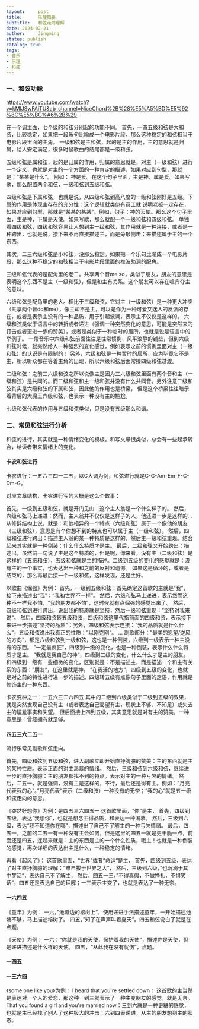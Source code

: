 ```yaml
---
layout:     post
title:      乐理概要
subtitle:   和弦走向理解
date: 2024-02-21
author:     Jingming
status: publish
catalog: true
tags:
- 音乐
- 乐理
- 和弦
---
```


### 一、和弦功能

https://www.youtube.com/watch?v=kMlJSwFAiTU&ab_channel=NiceChord%2B%28%E5%A5%BD%E5%92%8C%E5%BC%A6%2B%29

在一个调里面，七个级的和弦分别起的功能不同。
首先，一四五级和弦是大和弦，比较稳定，如果把一段乐句比喻成一个电影片段，那么这种稳定的和弦相当于电影片段里面的主角。
一级和弦是主和弦，起的是主的作用，主的意思就是归属，给人安定满足，很多时候歌曲的结尾都是一级和弦。

五级和弦是属和弦，起的是归属的作用，归属的意思就是，对主（一级和弦）进行一个定义，也就是对主的一个方面的一种肯定的描述，如果对应到句型，那就是：”某某是什么”。
例如： 神是爱。在这个句子里面，主是神，属是爱。如果写歌，那么配置两个和弦，一级和弦到五级和弦。

四级和弦是下属和弦，也就是说，从四级和弦到高八度的一级和弦刚好是五级。下属的作用是体现主存在的充分性：这个逻辑就类似有员工就
说明老板一定存在，如果对应到句型，那就是“某某的某某”。例如，句子：神的天使。那么这个句子里面，主是神，下属是天使。如果写歌，那么就配一个一级和弦和四级和弦。
单独看四级和弦，四级和弦容易让人想到主一级和弦，其作用就是一种连接，或者是一种跨出，也就是说，接下来不再直接描述主，而是旁敲侧击：来描述属于主的一个东西。

其次，二三六级和弦是小和弦，没那么稳定。如果把一个乐句比喻成一个电影片段，那么这种不稳定的和弦相当于电影片段里面的推波助澜的配角。

三级和弦代表的是配角里的老二。共享两个音me so，类似于朋友，朋友的意思是表明这个东西不是主（一级和弦），但是和主有关系。这个朋友可以存在喧宾夺主的意味。

六级和弦是配角里的老大。相比于三级和弦，它对主（一级和弦）是一种更大冲突（共享两个音do和me），像主却不是主，可以是作为一种可爱又迷人的反派的存在，或者是表示主没有的一种品质，用于引起波澜，表示主不仅仅是这样的。
六级和弦类似于语言中的转折或者递进（强调一种突然变化的意思，可能是突然来的打击或者更进一步的赞美），或者是类似于一种临时的居所，也就是说是语言中的举例子。
一段音乐中六级和弦前面往往是往常惯例、风平浪静的铺垫，但到六级和弦时候，就突然给人一种强烈的变化感觉，例如表示之前的惯例里面对主（一级和弦）的认识是有限制的！
另外，六级和弦是一种暂时的居所，应为毕竟它不是主，所以听众都在等着主角的出现，所以六级和弦后面常接四级和弦过渡。

二级和弦：之前三六级和弦之所以说像主是因为三六级和弦里面有两个音和主（一级和弦）是共同的。而二级和弦和主一级和弦并没有什么共同音。另外注意二级和弦其实是六级和弦的下属和弦，因此他的作用也是桥梁，
但是这个桥梁往往暗示着背后的大魔王六级和弦，也表示一种没有主的尴尬。

七级和弦代表的作用与五级和弦类似，只是没有五级那么和谐。

### 二、常见和弦进行分析

和弦的进行，其实就是一种情绪变化的模板。和写文章很类似，总会有一些起承转合，给读者带来情绪上的变化。

#### 卡农和弦进行

卡农进行：一五六三四一二五，以C大调为例，和弦进行就是C-G-Am-Em-F-C-Dm-G。

对应文章结构，卡农进行写的大概是这么个故事：

首先，一级到五级和弦，就是开门见山：这个主人翁是一个什么样子的。
然后，六级和弦马上递进：然而，主人翁并不仅仅是这样子的人，他还进一步是这样的... 从修辞结构上说，就是：和他相异的一个特点（六级和弦）属于一个像他的朋友（三级和弦），意思是有个你想不到的特点也可以属于主（一级和弦）。
然后，四级和弦进行跨出：描述主人翁的某一种特质是这样的，然后主一级和弦重现。结合起来其实就是一种倒装：什么什么特质才是主。
最后，二级和弦又开始跨出：描述出，虽然前一句说了主是这个特质的，但是呢，你来看，没有主（二级和弦）是这样的（五级和弦），五级和弦就是主的描述。二级到五级的变化的感觉就是：没有主的一个事实，也表达出一种和之前的反衬和遗憾。
如果这是循环的，或者是结束的，那么再最后接一个一级和弦，这样发现，还是主好。


以歌曲《倔强》为例：
首先，一级到五级和弦：首先确定这首歌的主就是”我”，接下来描述出“我”：“我和世界不一样”。
然后，六级和弦马上递进，表示然而这种不一样我不怕，“我的朋友都不怕”，这时候就有点倔强的感觉出来了。
然后，四级和弦到进行跨出，说出我的特质就是坚持，然后一级和弦重现：”坚持对我来说“。
然后，四级和弦转五级和弦，四级和弦这里代指前面的四级和弦，表示接下来进一步描述”坚持的品质“；另外，四级和弦表示连接：“我的品质就是什么什么”，五级和弦说出我真正的性质：”以刚克刚“。
...
副歌部分：”最美的愿望/逆风的方向“，都是六级和弦到一级和弦，这也是一种倒装，六级到一级表示一种主没有的东西。
”一定最疯狂“，四级到一级的变化，也是一种倒装，表示什么什么特质才是主。
”我就是我自己的神“，四级到三级的变化，什么什么才是主的朋友。和四级到一级有一些细微的变化，区别就是：不是描述主，而是描述一个和主有关系的东西：”朋友“，在这里就是神。
”在我活的地方“，四级到五级的变化，也就是对之前的特性进行进一步的描述。四级转五级有点像句子里面的定语，作用就是修饰主的一种东西。

卡农变种之一：一五六三二六四五
其中的二级到六级类似于二级到五级的效果，就是突然发现自己没有主（或者表达自己渴望有主，现状上不够、不知足）或失去主的尴尬事实和失望。
但后面接上四到五级，其实意思就是对有主的赞美，一种意思是：曾经拥有就足够。


#### 四五三六二五一

流行乐常见副歌和弦走向。

首先，四级和弦到五级和弦，进入副歌立即开始直抒胸臆的赞美：主的东西就是主的某种性质。表示正面的对主渴慕的情绪。
然后，三级和弦到六级和弦，继续进一步的直抒胸臆：主的朋友都找不到的特点。表示对主的一种亏欠的情绪。
然后，二五一，就是强调，没有主是这样的，不行，最后还是得有主。例如：”月亮代表我的心“。”月亮代表“表示（二级和弦）一种没有的无奈；”我的心“就是五一级和弦走向的意思。


《突然好想你》为例：是四五三六四五一
这首歌里面，“你”是主，
首先，四级到五级，表达“我想你”，也就是想念主得品质，和表达一种渴慕。
然后，三级到六级，表达“我不知道你在哪”，描述出了自己不了解主的一种亏欠情绪。
最后，四五一，之前的二五一有一种没有主会如何，但是这里的四五一就是更干脆一点，前面还是四五，连起来就是：主的东西是主的一个什么性质，哦主！也就是一种倒装的感觉，再次详细的表达出主是什么，一种稳定的情绪。

再看《起风了》：
这首歌里面，“世界”或者”命运“是主，
首先，四级到五级，表达了对主直抒胸臆的理解：”难自拔于世界之大“，
然后，三级到六级，”也沉溺于其中梦话“，表达自己不了解主，
然后，四五一三，”不得真假，不做挣扎，不惧笑话“，四五还是表达自己的理解；一三表示主变了，也就是表达了一种无奈。


#### 一六四五

《童年》为例：
一六，”池塘边的榕树上“，使用递进手法描述童年，一开始描述池塘不够，马上描述榕树了。
四五，”知了在声声叫着夏天“。四五和弦说白了就是在点题。

《天使》为例：
一六：“你就是我的天使，保护着我的天使”，描述你是天使，但是递进描述是什么样的天使。
四五，“从此我在没有忧伤”，点题。

#### 一四五

#### 一三六四

《some one like you》为例：
I heard that you're       settled down： 这首歌的主当然是表达对一个人的爱恋，那这种一到三就表示了一种主变朋友的感觉，就是无奈。
That you    found a girl and you're    married now：三到六就是一种更糟的感觉，也就是主已经找了别人了这种极大的冲击；六到四表递进，从主的朋友想到主的状态。

